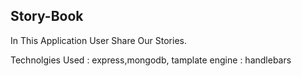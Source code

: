 <h2> Story-Book </h2>
In This Application User Share Our Stories.

Technolgies Used : express,mongodb, tamplate engine : handlebars
